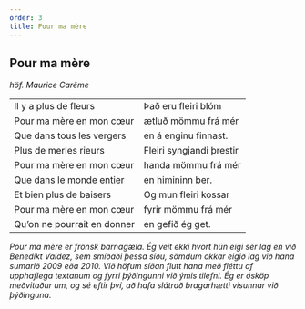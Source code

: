 ```yaml
---
order: 3
title: Pour ma mère
---
```


## Pour ma mère

*höf. Maurice Carême*

|                            |                            |
|:---------------------------|:---------------------------|
| Il y a plus de fleurs      | Það eru fleiri blóm
| Pour ma mère en mon cœur   | ætluð mömmu frá mér
| Que dans tous les vergers  | en á enginu finnast.
| Plus de merles rieurs      | Fleiri syngjandi þrestir
| Pour ma mère en mon cœur   | handa mömmu frá mér
| Que dans le monde entier   | en himininn ber.
| Et bien plus de baisers    | Og mun fleiri kossar
| Pour ma mère en mon cœur   | fyrir mömmu frá mér
| Qu’on ne pourrait en donner| en gefið ég get.

*Pour ma mère er frönsk barnagæla. Ég veit ekki hvort hún eigi sér lag en við Benedikt Valdez, sem smíðaði þessa síðu, sömdum okkar eigið lag við hana sumarið 2009 eða 2010. Við höfum síðan flutt hana með fléttu af upphaflega textanum og fyrri þýðingunni við ýmis tilefni. Ég er ósköp meðvitaður um, og sé eftir því, að hafa slátrað bragarhætti vísunnar við þýðinguna.*
